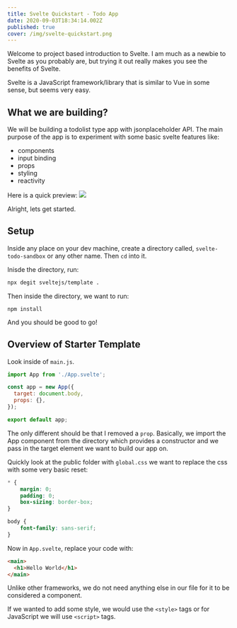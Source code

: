 ```yaml
---
title: Svelte Quickstart - Todo App
date: 2020-09-03T18:34:14.002Z
published: true
cover: /img/svelte-quickstart.png
---
```

Welcome to project based introduction to Svelte. I am much as a newbie to Svelte as you probably are, but trying it out really makes you see the benefits of Svelte. 

Svelte is a JavaScript framework/library that is similar to Vue in some sense, but seems very easy. 

## What we are building?
We will be building a todolist type app with jsonplaceholder API. The main purpose of the app is to experiment with some basic svelte features like:
- components
- input binding
- props
- styling
- reactivity 

Here is a quick preview:
![](https://i.imgur.com/eS1rPh4.png)

Alright, lets get started.

## Setup
Inside any place on your dev machine, create a directory called, `svelte-todo-sandbox` or any other name. Then `cd` into it.

Inisde the directory, run:
```sh
npx degit sveltejs/template .
```

Then inside the directory, we want to run:
```
npm install
```

And you should be good to go! 

## Overview of Starter Template
Look inside of `main.js`. 

```js
import App from './App.svelte';

const app = new App({
  target: document.body,
  props: {},
});

export default app;
```

The only different should be that I removed a `prop`. Basically, we import the App component from the directory which provides a constructor and we pass in the target element we want to build our app on.

Quickly look at the public folder with `global.css` we want to replace the css with some very basic reset:
```css
* {
	margin: 0;
	padding: 0;
	box-sizing: border-box;
}

body {
	font-family: sans-serif;
}
```

Now in `App.svelte`, replace your code with:

```html
<main>
  <h1>Hello World</h1>
</main>
```

Unlike other frameworks, we do not need anything else in our file for it to be considered a component. 

If we wanted to add some style, we would use the `<style>` tags or for JavaScript we will use `<script>` tags. 